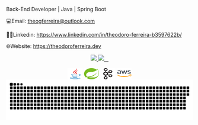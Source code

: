 Back-End Developer | Java | Spring Boot

💻Email: theogferreira@outlook.com

👨‍💻Linkedin: https://www.linkedin.com/in/theodoro-ferreira-b3597622b/

🌐Website: https://theodoroferreira.dev

<div align="center">
  <a href="https://github.com/theodoroferreira">
    <img height="165em" src="https://github-readme-stats.vercel.app/api?username=theodoroferreira&show_icons=true&theme=tokyonight&rank_icon=github"/>
    <img height="165em" src="https://github-readme-stats.vercel.app/api/top-langs/?username=theodoroferreira&layout=donut&theme=tokyonight"/>
  </a>
</div>

<div style="display: inline_block; align-content: center;" align="center"><br>
  <img align="center" alt="Java" height="30" width="40" src="https://raw.githubusercontent.com/devicons/devicon/master/icons/java/java-original.svg">
  <img align="center" alt="Spring" height="30" width="40" src="https://raw.githubusercontent.com/devicons/devicon/master/icons/spring/spring-original.svg">
  <img align="center" alt="Kafka" height="30" width="40" src="https://raw.githubusercontent.com/devicons/devicon/master/icons/apachekafka/apachekafka-original.svg">
  <img align="center" alt="AWS" height="30" width="40" src="https://raw.githubusercontent.com/devicons/devicon/master/icons/amazonwebservices/amazonwebservices-original-wordmark.svg">
</div>

<picture>
  <source media="(prefers-color-scheme: dark)" srcset="https://raw.githubusercontent.com/theodoroferreira/theodoroferreira/output/github-contribution-grid-snake-dark.svg">
  <source media="(prefers-color-scheme: light)" srcset="https://raw.githubusercontent.com/theodoroferreira/theodoroferreira/output/github-contribution-grid-snake.svg">
  <img alt="github contribution grid snake animation" src="https://raw.githubusercontent.com/theodoroferreira/theodoroferreira/output/github-contribution-grid-snake.svg">
</picture>
